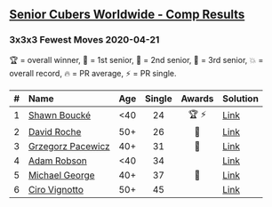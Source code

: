 <style>table {white-space: nowrap;}</style>

## [Senior Cubers Worldwide - Comp Results](/scw-comp/results/)
### 3x3x3 Fewest Moves 2020-04-21

🏆 = overall winner, 🥇 = 1st senior, 🥈 = 2nd senior, 🥉 = 3rd senior, 💥 = overall record, 🔥 = PR average, ⚡ = PR single.

| # | Name | Age | Single | Awards | Solution |
| :--: | :-- | :--: | :--: | :--: | :-- |
| 1 | [Shawn Boucké](../../persons/shawn_boucke/333fm.md) | <40 | 24 | 🏆 ⚡ | [Link](https://www.facebook.com/events/573932290186676/permalink/574620073451231/) |
| 2 | [David Roche](../../persons/david_roche/333fm.md) | 50+ | 26 | 🥇 | [Link](https://www.facebook.com/events/573932290186676/permalink/577860719793833/) |
| 3 | [Grzegorz Pacewicz](../../persons/grzegorz_pacewicz/333fm.md) | 40+ | 31 | 🥈 | [Link](https://www.facebook.com/events/573932290186676/permalink/575999886646583/) |
| 4 | [Adam Robson](../../persons/adam_robson/333fm.md) | <40 | 34 |  | [Link](https://www.facebook.com/events/573932290186676/permalink/575276710052234/) |
| 5 | [Michael George](../../persons/michael_george/333fm.md) | 40+ | 37 | 🥉 | [Link](https://www.facebook.com/events/573932290186676/permalink/575408763372362/) |
| 6 | [Ciro Vignotto](../../persons/ciro_vignotto/333fm.md) | 50+ | 45 |  | [Link](https://www.facebook.com/events/573932290186676/permalink/574044070175498/) |

<!-- Global site tag (gtag.js) - Google Analytics -->
<script async src="https://www.googletagmanager.com/gtag/js?id=UA-86348435-3"></script>
<script>window.dataLayer = window.dataLayer || []; function gtag() {dataLayer.push(arguments);} gtag('js', new Date()); gtag('config', 'UA-86348435-3');</script>
